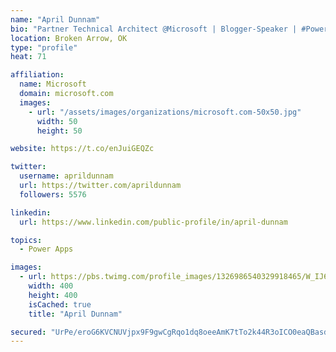 ```yaml
---
name: "April Dunnam"
bio: "Partner Technical Architect @Microsoft | Blogger-Speaker | #PowerApps, #PowerAutomate, #Office365, #SharePoint | #WIT | #Karaoke Queen"
location: Broken Arrow, OK
type: "profile"
heat: 71

affiliation:
  name: Microsoft
  domain: microsoft.com
  images:
    - url: "/assets/images/organizations/microsoft.com-50x50.jpg"
      width: 50
      height: 50

website: https://t.co/enJuiGEQZc

twitter:
  username: aprildunnam
  url: https://twitter.com/aprildunnam
  followers: 5576

linkedin:
  url: https://www.linkedin.com/public-profile/in/april-dunnam

topics:
  - Power Apps

images:
  - url: https://pbs.twimg.com/profile_images/1326986540329918465/W_IJ6Ih2_400x400.jpg
    width: 400
    height: 400
    isCached: true
    title: "April Dunnam"

secured: "UrPe/eroG6KVCNUVjpx9F9gwCgRqo1dq8oeeAmK7tTo2k44R3oICO0eaQBasdL2m4i3tU6QUH8FKSDDo/18WPR/QrEpsr7C25FZG1A22LXQ7jjtxjNv1PrEmf58gZXyxb+kfAOYJn1mQCcT/Hyx63zaXl4OiQHOUDlbsEWvibyF+dDctg4v2yHPQO2KcRfLAFeNOnG1x/6g1x3Vg7V10mG4RdCYZTENWJ/n7dtocEHrpNdAkGUmutLjvKddmui6pZgkYKYLwmROYU+J5NJ5WFqkoiZCyOWGKGpOk+58XjJUjoP2AbgC+kanGcOiqlUXC+eOhkhC4zIicrnOCc0UMRXw8UVEo8TybKXfVDehfuuzsI8JnCSkiQ1fyvcHQ8G8q4PcJB5PvRXpZ7zMYXJOO6Q==;RHtogb03+3woakmvg4l07Q=="
---
```


